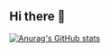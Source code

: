 ## Hi there 👋

[![Anurag's GitHub stats](https://github-readme-stats.vercel.app/api?username=yc-tao)](https://github.com/anuraghazra/github-readme-stats)
<!--
**yc-tao/yc-tao** is a ✨ _special_ ✨ repository because its `README.md` (this file) appears on your GitHub profile.

Here are some ideas to get you started:

- 🔭 I’m currently working on ...
- 🌱 I’m currently learning ...
- 👯 I’m looking to collaborate on ...
- 🤔 I’m looking for help with ...
- 💬 Ask me about ...
- 📫 How to reach me: ...
- 😄 Pronouns: ...
- ⚡ Fun fact: ...
-->
